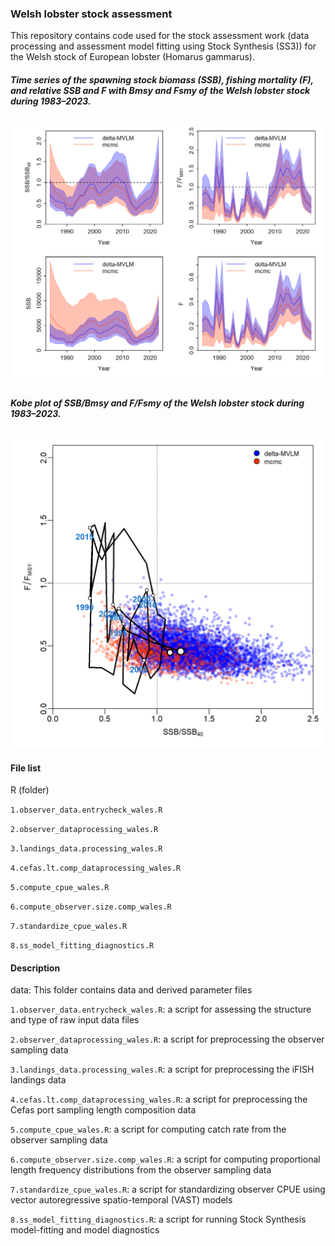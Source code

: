 ### Welsh lobster stock assessment 
This repository contains code used for the stock assessment work (data processing and assessment model fitting using Stock Synthesis (SS3)) for the Welsh stock of European lobster (Homarus gammarus).

##### Time series of the spawning stock biomass (SSB), fishing mortality (F), and relative SSB and F with Bmsy and Fsmy of the Welsh lobster stock during 1983–2023.
<img src="https://github.com/Sustainable-Fisheries-Wales/lobsterWales/blob/main/plots/assessment2024_lobster_wales.png?raw=true" width="700"> 

##### Kobe plot of SSB/Bmsy and F/Fsmy of the Welsh lobster stock during 1983–2023.
<img src="https://github.com/Sustainable-Fisheries-Wales/lobsterWales/blob/main/plots/kobe_plot_lobster_wales.png?raw=true" width="700"> 

#### File list

R (folder)

`1.observer_data.entrycheck_wales.R`

`2.observer_dataprocessing_wales.R`

`3.landings_data.processing_wales.R`

`4.cefas.lt.comp_dataprocessing_wales.R` 

`5.compute_cpue_wales.R`

`6.compute_observer.size.comp_wales.R`

`7.standardize_cpue_wales.R`

`8.ss_model_fitting_diagnostics.R`


#### Description

data: This folder contains data and derived parameter files

`1.observer_data.entrycheck_wales.R`: a script for assessing the structure and type of raw input data files

`2.observer_dataprocessing_wales.R`: a script for preprocessing the observer sampling data

`3.landings_data.processing_wales.R`: a script for preprocessing the iFISH landings data

`4.cefas.lt.comp_dataprocessing_wales.R`: a script for preprocessing the Cefas port sampling length composition data

`5.compute_cpue_wales.R`: a script for computing catch rate from the observer sampling data

`6.compute_observer.size.comp_wales.R`: a script for computing proportional length frequency distributions from the observer sampling data

`7.standardize_cpue_wales.R`: a script for standardizing observer CPUE using vector autoregressive spatio-temporal (VAST) models 

`8.ss_model_fitting_diagnostics.R`: a script for running Stock Synthesis model-fitting and model diagnostics
